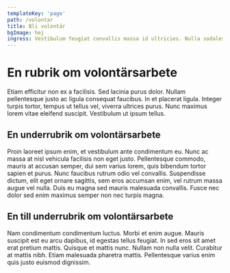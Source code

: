 ```yaml
---
templateKey: 'page'
path: /volontar
title: Bli volontär
bgImage: hej
ingress: Vestibulum feugiat convallis massa id ultricies. Nulla sodales est nec pharetra fermentum ad est dolores.
---
```

# En rubrik om volontärsarbete
Etiam efficitur non ex a facilisis. Sed lacinia purus dolor. Nullam pellentesque justo ac ligula consequat faucibus. In et placerat ligula. Integer turpis tortor, tempus ut tellus vel, viverra ultrices purus. Nunc maximus lorem vitae eleifend suscipit. Vestibulum ut ipsum tellus. 

## En underrubrik om volontärsarbete
Proin laoreet ipsum enim, et vestibulum ante condimentum eu. Nunc ac massa at nisl vehicula facilisis non eget justo. Pellentesque commodo, mauris at accusan semper, dui sem varius lorem, quis bibendum tortor sapien et purus. Nunc faucibus rutrum odio vel convallis. Suspendisse dictum, elit eget ornare sagittis, sem eros accumsan enim, vel rutrum massa augue vel nulla. Duis eu magna sed mauris malesuada convallis. Fusce nec dolor sed enim maximus semper non nec turpis magna. 

## En till underrubrik om volontärsarbete
Nam condimentum condimentum luctus. Morbi et enim augue. Mauris suscipit est eu arcu dapibus, id egestas tellus feugiat. In sed eros sit amet erat pretium mattis. Quisque et mattis nunc. Nullam non nulla velit. Curabitur at mattis nibh. Etiam malesuada pharetra mattis. Pellentesque varius enim quis justo euismod dignissim.